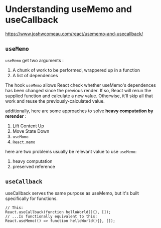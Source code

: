 # Understanding useMemo and useCallback 

https://www.joshwcomeau.com/react/usememo-and-usecallback/

## `useMemo` 

`useMemo` get two arguments :

1. A chunk of work to be performed, wrappered up in a function
2. A list of dependences

The hook `useMemo` allows React check whether useMemo's dependences has been changed since the previous render. If so, React will rerun the supplied function and calculate a new value. Otherwise, it'll skip all that work and reuse the previously-calculated value.

additionally, here are some approaches to solve **heavy computation by rerender** :

1. Lift Content Up
2. Move State Down
3. `useMomo`
4. `React.memo`

here are two problems usually be relevant value to use `useMemo`:

1. heavy computation
2. preserved reference

## `useCallback`

useCallback serves the same purpose as useMemo, but it's built specifically for functions.

```
// This:
React.useCallback(function helloWorld(){}, []);
// ...Is functionally equivalent to this:
React.useMemo(() => function helloWorld(){}, []);
```